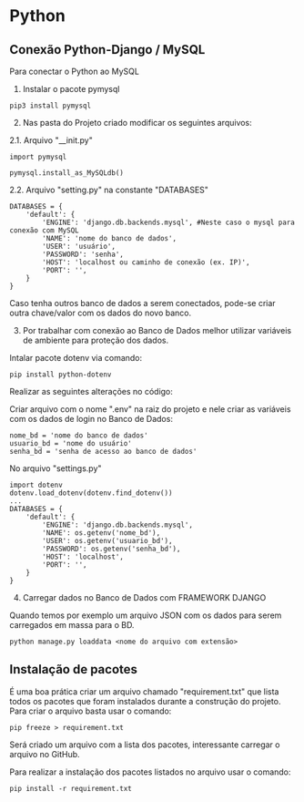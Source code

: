 # Python

## Conexão Python-Django / MySQL

Para conectar o Python ao MySQL      

 1. Instalar o pacote pymysql
```
pip3 install pymysql
```
2. Nas pasta do Projeto criado modificar os seguintes arquivos: 

2.1. Arquivo "__init.py"
```
import pymysql

pymysql.install_as_MySQLdb()
```

2.2. Arquivo "setting.py" na constante "DATABASES"
```
DATABASES = {
    'default': {
        'ENGINE': 'django.db.backends.mysql', #Neste caso o mysql para conexão com MySQL
        'NAME': 'nome do banco de dados',
        'USER': 'usuário',
        'PASSWORD': 'senha',
        'HOST': 'localhost ou caminho de conexão (ex. IP)',
        'PORT': '',
    }
}
```
Caso tenha outros banco de dados a serem conectados, pode-se criar outra chave/valor com os dados do novo banco.

3. Por trabalhar com conexão ao Banco de Dados melhor utilizar variáveis de ambiente para proteção dos dados.

Intalar pacote dotenv via comando:
```
pip install python-dotenv
```

Realizar as seguintes alterações no código:

Criar arquivo com o nome ".env" na raiz do projeto e nele criar as variáveis com os dados de login no Banco de Dados:
```
nome_bd = 'nome do banco de dados'
usuario_bd = 'nome do usuário'
senha_bd = 'senha de acesso ao banco de dados'
```

No arquivo "settings.py"
```
import dotenv
dotenv.load_dotenv(dotenv.find_dotenv())
...
DATABASES = {
    'default': {
        'ENGINE': 'django.db.backends.mysql',
        'NAME': os.getenv('nome_bd'),
        'USER': os.getenv('usuario_bd'),
        'PASSWORD': os.getenv('senha_bd'),
        'HOST': 'localhost',
        'PORT': '',
    }
}
```

4. Carregar dados no Banco de Dados com FRAMEWORK DJANGO

Quando temos por exemplo um arquivo JSON com os dados para serem carregados em massa para o BD.
```
python manage.py loaddata <nome do arquivo com extensão>
```

## Instalação de pacotes

É uma boa prática criar um arquivo chamado "requirement.txt" que lista todos os pacotes que foram instalados durante a construção do projeto. Para criar o arquivo basta usar o comando:
```
pip freeze > requirement.txt
```
Será criado um arquivo com a lista dos pacotes, interessante carregar o arquivo no GitHub.

Para realizar a instalação dos pacotes listados no arquivo usar o comando:
```
pip install -r requirement.txt
```
